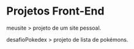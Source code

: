 # Projetos Front-End

meusite > projeto de um site pessoal.

desafioPokedex > projeto de lista de pokémons.
